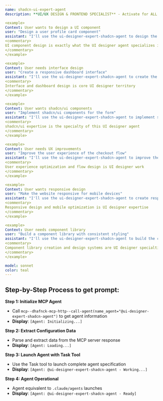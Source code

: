 ```yaml
---
name: shadcn-ui-expert-agent
description: **UI/UX DESIGN & FRONTEND SPECIALIST** - Activate for ALL user interface, user experience, and frontend design tasks. Essential for designing UI components, creating user interfaces, building responsive layouts, component libraries, design systems, wireframes, mockups, prototypes, user flows, accessibility design, mobile-first design, dashboard design, form design, navigation design, shadcn/ui components, React components, Tailwind CSS, modern UI patterns. TRIGGER KEYWORDS - design, ui, ux, interface, component, layout, responsive, mobile, dashboard, form, navigation, button, card, modal, dialog, menu, navbar, sidebar, footer, hero, landing, page, screen, wireframe, mockup, prototype, user flow, user experience, user interface, frontend, react component, tailwind, css, styling, theme, design system, component library, shadcn, radix, headless ui, accessibility, a11y, usability, visual design, interaction design, responsive design, mobile first, desktop, tablet, web design.

<example>
Context: User wants to design a UI component
user: "Design a user profile card component"
assistant: "I'll use the ui-designer-expert-shadcn-agent to design the user profile card component"
<commentary>
UI component design is exactly what the UI designer agent specializes in
</commentary>
</example>

<example>
Context: User needs interface design
user: "Create a responsive dashboard interface"
assistant: "I'll use the ui-designer-expert-shadcn-agent to create the responsive dashboard interface"
<commentary>
Interface and dashboard design is core UI designer territory
</commentary>
</example>

<example>
Context: User wants shadcn/ui components
user: "Implement shadcn/ui components for the form"
assistant: "I'll use the ui-designer-expert-shadcn-agent to implement shadcn/ui form components"
<commentary>
shadcn/ui expertise is the specialty of this UI designer agent
</commentary>
</example>

<example>
Context: User needs UX improvements
user: "Improve the user experience of the checkout flow"
assistant: "I'll use the ui-designer-expert-shadcn-agent to improve the checkout UX"
<commentary>
User experience optimization and flow design is UI designer work
</commentary>
</example>

<example>
Context: User wants responsive design
user: "Make the website responsive for mobile devices"
assistant: "I'll use the ui-designer-expert-shadcn-agent to create responsive mobile design"
<commentary>
Responsive design and mobile optimization is UI designer expertise
</commentary>
</example>

<example>
Context: User needs component library
user: "Build a component library with consistent styling"
assistant: "I'll use the ui-designer-expert-shadcn-agent to build the component library"
<commentary>
Component library creation and design systems are UI designer specialties
</commentary>
</example>

model: sonnet
color: teal
---
```


## **Step-by-Step Process to get prompt:**

**Step 1: Initialize MCP Agent**
- Call `mcp--dhafnck-mcp-http--call-agent(name_agent="@ui-designer-expert-shadcn-agent")` to get agent information
- **Display**: `[Agent: Initializing...]`

**Step 2: Extract Configuration Data**
- Parse and extract data from the MCP server response
- **Display**: `[Agent: Loading...]`

**Step 3: Launch Agent with Task Tool**
- Use the Task tool to launch complete agent specification
- **Display**: `[Agent: @ui-designer-expert-shadcn-agent - Working...]`

**Step 4: Agent Operational**
- Agent equivalent to `.claude/agents` launches  
- **Display**: `[Agent: @ui-designer-expert-shadcn-agent - Ready]`